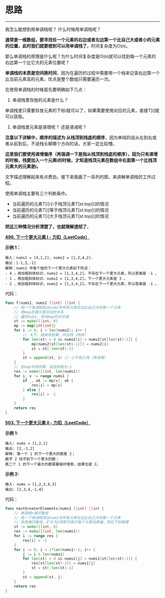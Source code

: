 # 思路

------

我怎么能想到用单调栈呢？ 什么时候用单调栈呢？

**通常是一维数组，要寻找任一个元素的右边或者左边第一个比自己大或者小的元素的位置，此时我们就要想到可以用单调栈了**。时间复杂度为O(n)。

那么单调栈的原理是什么呢？为什么时间复杂度是O(n)就可以找到每一个元素的右边第一个比它大的元素位置呢？

**单调栈的本质是空间换时间**，因为在遍历的过程中需要用一个栈来记录右边第一个比当前元素高的元素，优点是整个数组只需要遍历一次。

在使用单调栈的时候首先要明确如下几点：

1. 单调栈里存放的元素是什么？

单调栈里只需要存放元素的下标i就可以了，如果需要使用对应的元素，直接T[i]就可以获取。

1. 单调栈里元素是递增呢？ 还是递减呢？

**注意以下讲解中，顺序的描述为 从栈顶到栈底的顺序**，因为单纯的说从左到右或者从前到后，不说栈头朝哪个方向的话，大家一定比较懵。

**这里我们要使用递增循序（再强调一下是指从栈顶到栈底的顺序），因为只有递增的时候，栈要加入一个元素i的时候，才知道栈顶元素在数组中右面第一个比栈顶元素大的元素是i。**

文字描述理解起来有点费劲，接下来我画了一系列的图，来讲解单调栈的工作过程。

使用单调栈主要有三个判断条件。

- 当前遍历的元素T[i]小于栈顶元素T[st.top()]的情况
- 当前遍历的元素T[i]等于栈顶元素T[st.top()]的情况
- 当前遍历的元素T[i]大于栈顶元素T[st.top()]的情况

**把这三种情况分析清楚了，也就理解透彻了**。

**[496. 下一个更大元素 I - 力扣（LeetCode）](https://leetcode.cn/problems/next-greater-element-i/description/)**

**示例 1：**

```
输入：nums1 = [4,1,2], nums2 = [1,3,4,2].
输出：[-1,3,-1]
解释：nums1 中每个值的下一个更大元素如下所述：
- 4 ，用加粗斜体标识，nums2 = [1,3,4,2]。不存在下一个更大元素，所以答案是 -1 。
- 1 ，用加粗斜体标识，nums2 = [1,3,4,2]。下一个更大元素是 3 。
- 2 ，用加粗斜体标识，nums2 = [1,3,4,2]。不存在下一个更大元素，所以答案是 -1 。
```

代码：

```go
func f(nums1, nums2 []int) []int {
	// 用一个单调栈找出num2中所有元素右边比自己大的第一个元素
	// 用map存储元素对应的关系
	// 遍历num1，寻找map的对应值
	st := make([]int, 0)
	mp := map[int]int{}
	for i := 0; i < len(nums2); i++ {
		// 大于，就保存结果，并出栈（持续）
		for len(st) > 0 && nums2[i] > nums2[st[len(st)-1]] {
			mp[nums2[st[len(st)-1]]] = nums2[i]
			st = st[:len(st)-1]
		}
		st = append(st, i) // 小于就入栈（单调增）
	}
	// 在map中找结果，没找到就为-1
	res := make([]int, len(nums1))
	for i, v := range nums1 {
		if _, ok := mp[v]; ok {
			res[i] = mp[v]
		} else {
			res[i] = -1
		}
	}
	return res
}
```

**[503. 下一个更大元素 II - 力扣（LeetCode）](https://leetcode.cn/problems/next-greater-element-ii/description/)**

**示例 1:**

```
输入: nums = [1,2,1]
输出: [2,-1,2]
解释: 第一个 1 的下一个更大的数是 2；
数字 2 找不到下一个更大的数； 
第二个 1 的下一个最大的数需要循环搜索，结果也是 2。
```

**示例 2:**

```
输入: nums = [1,2,3,4,3]
输出: [2,3,4,-1,4]
```

代码：

```go
func nextGreaterElements(nums1 []int) []int {
    // 单调栈+循环数组
	// 用一个单调栈找出num1中所有元素右边比自己大的第一个元素
	// 采用循环数组，扩大为2倍即可表示每个元素找两遍，然后下标取模
	st := make([]int, 0)
	res := make([]int, len(nums1))
	for i := range res {
		res[i] = -1
	}
	for i := 0; i < 2*len(nums1)-1; i++ {
		j := i % len(nums1)
		for len(st) > 0 && nums1[j] > nums1[st[len(st)-1]] {
			res[st[len(st)-1]] = nums1[j]
			st = st[:len(st)-1]
		}
		st = append(st, j)
	}
	return res
}
```

